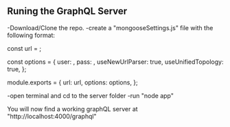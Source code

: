## Runing the GraphQL Server

-Download/Clone the repo.
-create a "mongooseSettings.js" file with the following format:

const url =
<your mongo db url>;

const options = {
user: <mongodb user>,
pass: <mongodb password>,
useNewUrlParser: true,
useUnifiedTopology: true,
};

module.exports = {
url: url,
options: options,
};

-open terminal and cd to the server folder
-run "node app"

You will now find a working graphQL server at "http://localhost:4000/graphql"
